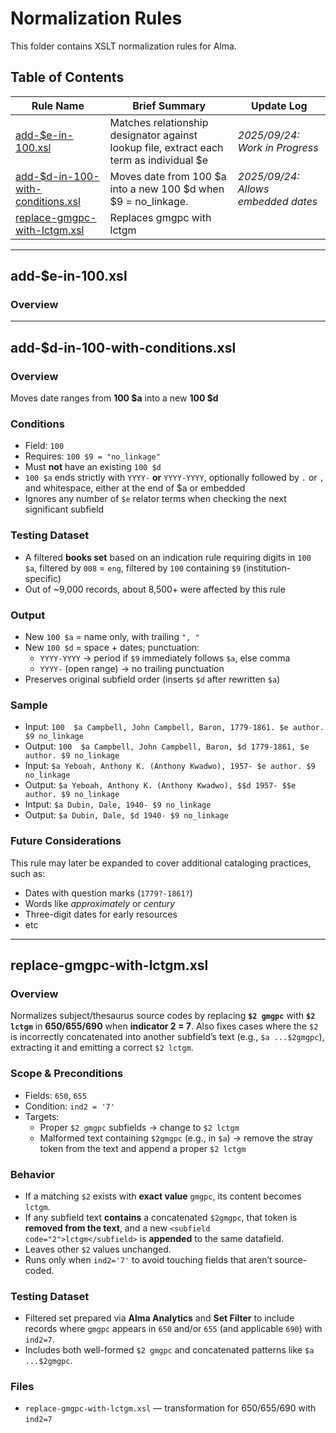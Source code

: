 # Normalization Rules

This folder contains XSLT normalization rules for Alma.  

## Table of Contents
| Rule Name | Brief Summary | Update Log |
|---|---|---|
| [add-$e-in-100.xsl](#add-e-in-100xsl) | Matches relationship designator against lookup file, extract each term as individual $e | *2025/09/24: Work in Progress*|
| [add-$d-in-100-with-conditions.xsl](#add-d-in-100-with-conditionsxsl) | Moves date from 100 $a into a new 100 $d when $9 = no_linkage. | *2025/09/24: Allows embedded dates* |
| [replace-gmgpc-with-lctgm.xsl](#replace-gmgpc-with-lctgmxsl) | Replaces gmgpc with lctgm |  |

---
## add-$e-in-100.xsl
### Overview 

---

## add-$d-in-100-with-conditions.xsl
### Overview
Moves date ranges from **100 $a** into a new **100 $d**
### Conditions
- Field: `100`
- Requires: `100 $9 = "no_linkage"`
- Must **not** have an existing `100 $d`
- `100 $a` ends strictly with `YYYY-` **or** `YYYY-YYYY`, optionally followed by `.` or `,` and whitespace, either at the end of $a or embedded
- Ignores any number of `$e` relator terms when checking the next significant subfield

### Testing Dataset
- A filtered **books set** based on an indication rule requiring digits in `100 $a`, filtered by `008` = `eng`, filtered by `100` containing `$9` (institution-specific)  
- Out of ~9,000 records, about 8,500+ were affected by this rule

### Output
- New `100 $a` = name only, with trailing `", "`
- New `100 $d` = space + dates; punctuation:
  - `YYYY-YYYY` → period if `$9` immediately follows `$a`, else comma
  - `YYYY-` (open range) → no trailing punctuation
- Preserves original subfield order (inserts `$d` after rewritten `$a`)

### Sample
- Input: `100  $a Campbell, John Campbell, Baron, 1779-1861. $e author. $9 no_linkage`
- Output: `100  $a Campbell, John Campbell, Baron, $d 1779-1861, $e author. $9 no_linkage`
- Input: `$a Yeboah, Anthony K. (Anthony Kwadwo), 1957- $e author. $9 no_linkage`
- Output: `$a Yeboah, Anthony K. (Anthony Kwadwo), $$d 1957- $$e author. $9 no_linkage`
- Intput: `$a Dubin, Dale, 1940- $9 no_linkage`
- Output: `$a Dubin, Dale, $d 1940- $9 no_linkage`
### Future Considerations
This rule may later be expanded to cover additional cataloging practices, such as:
- Dates with question marks (`1779?-1861?`)
- Words like *approximately* or *century*
- Three-digit dates for early resources
- etc

---

## replace-gmgpc-with-lctgm.xsl

### Overview
Normalizes subject/thesaurus source codes by replacing **`$2 gmgpc`** with **`$2 lctgm`** in **650/655/690** when **indicator 2 = 7**. Also fixes cases where the `$2` is incorrectly concatenated into another subfield’s text (e.g., `$a ...$2gmgpc`), extracting it and emitting a correct `$2 lctgm`.

### Scope & Preconditions
- Fields: `650`, `655`
- Condition: `ind2 = '7'`
- Targets:
  - Proper `$2 gmgpc` subfields → change to `$2 lctgm`
  - Malformed text containing `$2gmgpc` (e.g., in `$a`) → remove the stray token from the text and append a proper `$2 lctgm`

### Behavior
- If a matching `$2` exists with **exact value** `gmgpc`, its content becomes `lctgm`.
- If any subfield text **contains** a concatenated `$2gmgpc`, that token is **removed from the text**, and a new `<subfield code="2">lctgm</subfield>` is **appended** to the same datafield.
- Leaves other `$2` values unchanged.
- Runs only when `ind2='7'` to avoid touching fields that aren’t source-coded.

### Testing Dataset
- Filtered set prepared via **Alma Analytics** and **Set Filter** to include records where `gmgpc` appears in `650` and/or `655` (and applicable `690`) with `ind2=7`.
- Includes both well-formed `$2 gmgpc` and concatenated patterns like `$a ...$2gmgpc`.

### Files
- `replace-gmgpc-with-lctgm.xsl` — transformation for 650/655/690 with `ind2=7`
